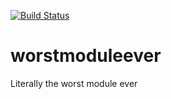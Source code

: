[![Build Status](https://travis-ci.com/pratikyadav/worstmoduleever.svg?branch=master)](https://travis-ci.com/pratikyadav/worstmoduleever)

# worstmoduleever
Literally the worst module ever


